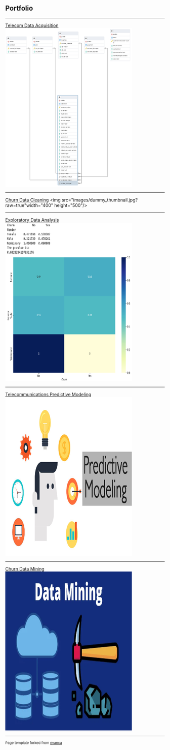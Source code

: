 ## Portfolio

---


[Telecom Data Acquisition](https://github.com/zibba101/Data_Acquisition)
<img src="images/churn ERD.png?raw=true" width="400" 
     height="500"/>


---
[Churn Data Cleaning](https://github.com/zibba101/Churn_Data_Cleaning)
<img src="images/dummy_thumbnail.jpg?raw=true"width="400" 
     height="500"/>


---
[Exploratory Data Analysis](https://github.com/zibba101/Churn_Exploratory_Analysis)
<img src="images/heatmap.png?raw=true" width="400" 
     height="500"/>


---
[Telecommunications Predictive Modeling](https://github.com/zibba101/Telecom_Predictive_Modeling)
<img src="images/pred.png?raw=true" width="400" 
     height="500"/>


---
[Churn Data Mining](https://github.com/zibba101/Churn_Data_Mining)
<img src="images/datamining.png?raw=true" width="400" 
     height="500"/>


---
<p style="font-size:11px">Page template forked from <a href="https://github.com/evanca/quick-portfolio">evanca</a></p>
<!-- Remove above link if you don't want to attibute -->
